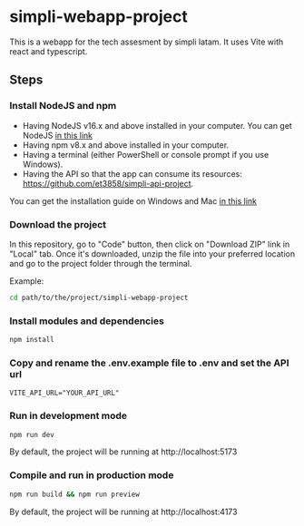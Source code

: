 # simpli-webapp-project

This is a webapp for the tech assesment by simpli latam. It uses Vite with react and typescript.


## Steps

### Install NodeJS and npm

- Having NodeJS v16.x and above installed in your computer. You can get NodeJS [in this link](https://nodejs.org/en/download)
- Having npm v8.x and above installed in your computer.
- Having a terminal (either PowerShell or console prompt if you use Windows).
- Having the API so that the app can consume its resources: https://github.com/et3858/simpli-api-project.

You can get the installation guide on Windows and Mac [in this link](https://radixweb.com/blog/installing-npm-and-nodejs-on-windows-and-mac)


### Download the project

In this repository, go to "Code" button, then click on "Download ZIP" link in "Local" tab. Once it's downloaded, unzip the file into your preferred location and go to the project folder through the terminal.

Example:
```sh
cd path/to/the/project/simpli-webapp-project
```

### Install modules and dependencies

```sh
npm install
```

### Copy and rename the .env.example file to .env and set the API url

```
VITE_API_URL="YOUR_API_URL"
```

### Run in development mode

```sh
npm run dev
```

By default, the project will be running at http://localhost:5173

### Compile and run in production mode

```sh
npm run build && npm run preview
```

By default, the project will be running at http://localhost:4173
